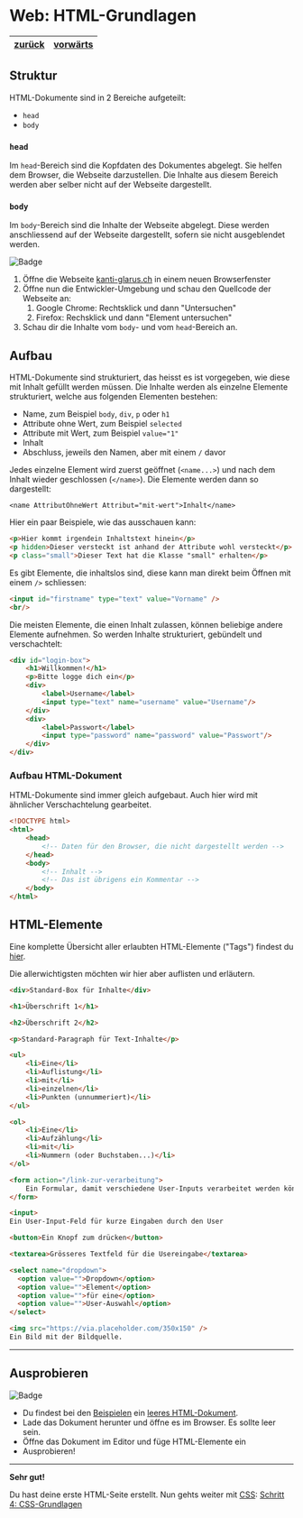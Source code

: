 # Web: HTML-Grundlagen

| [zurück](02-Vorbereitung.md) | [vorwärts][1] |
| --- | --- |

## Struktur

HTML-Dokumente sind in 2 Bereiche aufgeteilt:

- `head`
- `body`

### `head`
Im `head`-Bereich sind die Kopfdaten des Dokumentes abgelegt. Sie helfen dem Browser, die Webseite darzustellen.
Die Inhalte aus diesem Bereich werden aber selber nicht auf der Webseite dargestellt.

### `body`
Im `body`-Bereich sind die Inhalte der Webseite abgelegt. Diese werden anschliessend auf der Webseite dargestellt,
sofern sie nicht ausgeblendet werden.

![Badge](https://img.shields.io/badge/Aufgabe-Ausprobieren-orange)

1) Öffne die Webseite [kanti-glarus.ch](https://kanti-glarus.ch) in einem neuen Browserfenster
2) Öffne nun die Entwickler-Umgebung und schau den Quellcode der Webseite an:
    1) Google Chrome: Rechtsklick und dann "Untersuchen"
    2) Firefox: Rechsklick und dann "Element untersuchen"
3) Schau dir die Inhalte vom `body`- und vom `head`-Bereich an.


## Aufbau

HTML-Dokumente sind strukturiert, das heisst es ist vorgegeben, wie diese mit Inhalt gefüllt werden müssen.
Die Inhalte werden als einzelne Elemente strukturiert, welche aus folgenden Elementen bestehen:

- Name, zum Beispiel `body`, `div`, `p` oder `h1`
- Attribute ohne Wert, zum Beispiel `selected`
- Attribute mit Wert, zum Beispiel `value="1"`
- Inhalt
- Abschluss, jeweils den Namen, aber mit einem `/` davor

Jedes einzelne Element wird zuerst geöffnet (`<name...>`) und nach dem Inhalt wieder geschlossen (`</name>`).
Die Elemente werden dann so dargestellt:

```
<name AttributOhneWert Attribut="mit-wert">Inhalt</name>
```

Hier ein paar Beispiele, wie das ausschauen kann:

```html
<p>Hier kommt irgendein Inhaltstext hinein</p>
<p hidden>Dieser versteckt ist anhand der Attribute wohl versteckt</p>
<p class="small">Dieser Text hat die Klasse "small" erhalten</p>
```

Es gibt Elemente, die inhaltslos sind, diese kann man direkt beim Öffnen mit einem `/>` schliessen:

```html
<input id="firstname" type="text" value="Vorname" />
<br/>
```

Die meisten Elemente, die einen Inhalt zulassen, können beliebige andere Elemente aufnehmen.
So werden Inhalte strukturiert, gebündelt und verschachtelt:

```html
<div id="login-box">
    <h1>Willkommen!</h1>
    <p>Bitte logge dich ein</p>
    <div>
        <label>Username</label>
        <input type="text" name="username" value="Username"/>
    </div>
    <div>
        <label>Passwort</label>
        <input type="password" name="password" value="Passwort"/>
    </div>
</div>
```

### Aufbau HTML-Dokument

HTML-Dokumente sind immer gleich aufgebaut. Auch hier wird mit ähnlicher Verschachtelung gearbeitet.

```html
<!DOCTYPE html>
<html>
    <head>
        <!-- Daten für den Browser, die nicht dargestellt werden -->
    </head>
    <body>
        <!-- Inhalt -->
        <!-- Das ist übrigens ein Kommentar -->
    </body>
</html>
```

## HTML-Elemente

Eine komplette Übersicht aller erlaubten HTML-Elemente ("Tags") findest du [hier](https://www.w3schools.com/tags/default.asp).

Die allerwichtigsten möchten wir hier aber auflisten und erläutern.

```html
<div>Standard-Box für Inhalte</div>

<h1>Überschrift 1</h1>

<h2>Überschrift 2</h2>

<p>Standard-Paragraph für Text-Inhalte</p>

<ul>
    <li>Eine</li>
    <li>Auflistung</li>
    <li>mit</li>
    <li>einzelnen</li>
    <li>Punkten (unnummeriert)</li>
</ul>

<ol>
    <li>Eine</li>
    <li>Aufzählung</li>
    <li>mit</li>
    <li>Nummern (oder Buchstaben...)</li>
</ol>

<form action="/link-zur-verarbeitung">
    Ein Formular, damit verschiedene User-Inputs verarbeitet werden können.
</form>

<input>
Ein User-Input-Feld für kurze Eingaben durch den User

<button>Ein Knopf zum drücken</button>

<textarea>Grösseres Textfeld für die Usereingabe</textarea>

<select name="dropdown">
  <option value="">Dropdown</option>
  <option value="">Element</option>
  <option value="">für eine</option>
  <option value="">User-Auswahl</option>
</select>

<img src="https://via.placeholder.com/350x150" />
Ein Bild mit der Bildquelle.
```
---

## Ausprobieren

![Badge](https://img.shields.io/badge/Aufgabe-Ausprobieren-orange)

- Du findest bei den [Beispielen](../examples) ein [leeres HTML-Dokument](../examples/leeres-html.html).
- Lade das Dokument herunter und öffne es im Browser. Es sollte leer sein.
- Öffne das Dokument im Editor und füge HTML-Elemente ein
- Ausprobieren!

---

**Sehr gut!**

Du hast deine erste HTML-Seite erstellt. Nun gehts weiter mit [CSS][1]: [Schritt 4: CSS-Grundlagen][1]


[1]: 04-CSS-Grundlagen.md
